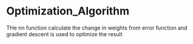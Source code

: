 # Optimization_Algorithm
 THe nn function calculate the change in weights from error function and gradient descent is used to optimize the result
